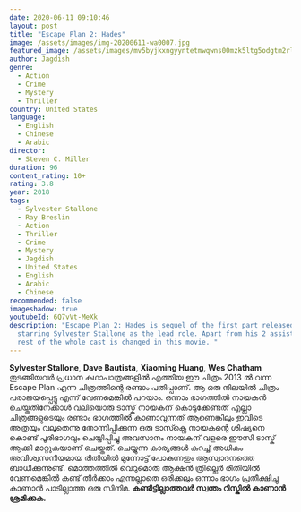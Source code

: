 ```yaml
---
date: 2020-06-11 09:10:46
layout: post
title: "Escape Plan 2: Hades"
image: /assets/images/img-20200611-wa0007.jpg
featured_image: /assets/images/mv5byjkxngyyntetmwqwns00mzk5ltg5odgtm2rlyzzlmdg5mjrlxkeyxkfqcgdeqxvymtyzmdm0ntu-._v1_ql50_sy1000_cr0-0-721-1000_al_.jpg
author: Jagdish
genre:
  - Action
  - Crime
  - Mystery
  - Thriller
country: United States
language:
  - English
  - Chinese
  - Arabic
director:
  - Steven C. Miller
duration: 96
content_rating: 10+
rating: 3.8
year: 2018
tags:
  - Sylvester Stallone
  - Ray Breslin
  - Action
  - Thriller
  - Crime
  - Mystery
  - Jagdish
  - United States
  - English
  - Arabic
  - Chinese
recommended: false
imageshadow: true
youtubeId: 6Q7vVt-MeXk
description: "Escape Plan 2: Hades is sequel of the first part released in 2013
  starring Sylvester Stallone as the lead role. Apart from his 2 assistants,
  rest of the whole cast is changed in this movie. "
---
```

**Sylvester Stallone**, **Dave Bautista**, **Xiaoming Huang**, **Wes Chatham** തുടങ്ങിയവർ പ്രധാന കഥാപാത്രങ്ങളിൽ എത്തിയ ഈ ചിത്രം 2013 ൽ വന്ന Escape Plan എന്ന ചിത്രത്തിന്റെ രണ്ടാം പതിപ്പാണ്. ആ ഒരു നിലയിൽ ചിത്രം പരാജയപ്പെട്ടു എന്ന് വേണമെങ്കിൽ പറയാം. ഒന്നാം ഭാഗത്തിൽ നായകൻ ചെയ്തതിനേക്കാൾ വലിയൊരു ടാസ്ക് നായകന് കൊടുക്കേണ്ടത് എല്ലാ ചിത്രങ്ങളുടെയും രണ്ടാം ഭാഗത്തിൽ കാണാവുന്നത് ആണെങ്കിലും ഇവിടെ അത്രയും വലുതെന്നു തോന്നിപ്പിക്കുന്ന ഒരു ടാസ്ക്നെ നായകന്റെ ശിഷ്യനെ കൊണ്ട് പൂരിഭാഗവും ചെയ്യിപ്പിച്ചു അവസാനം നായകന് വളരെ ഈസി ടാസ്ക് ആക്കി മാറ്റുകയാണ് ചെയ്തത്. ചെയ്യുന്ന കാര്യങ്ങൾ കുറച്ച് അധികം അവിശ്വസനീയമായ രീതിയിൽ മുന്നോട്ട് പോകുന്നതും ആസ്വാദനത്തെ ബാധിക്കുന്നുണ്ട്.
മൊത്തത്തിൽ വെറുമൊരു ആക്ഷൻ ത്രില്ലെർ രീതിയിൽ വേണമെങ്കിൽ കണ്ട് തീർക്കാം എന്നല്ലാതെ ഒരിക്കലും ഒന്നാം ഭാഗം പ്രതീക്ഷിച്ചു കാണാൻ പാടില്ലാത്ത ഒരു സിനിമ. **കണ്ടിട്ടില്ലാത്തവർ സ്വന്തം റിസ്കിൽ  കാണാൻ ശ്രമിക്കുക.**